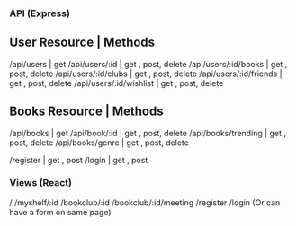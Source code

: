 ### API (Express)

## User Resource | Methods

/api/users | get
/api/users/:id | get , post, delete
/api/users/:id/books | get , post, delete
/api/users/:id/clubs | get , post, delete
/api/users/:id/friends | get , post, delete
/api/users/:id/wishlist | get , post, delete

## Books Resource | Methods

/api/books | get
/api/book/:id | get , post, delete
/api/books/trending | get , post, delete
/api/books/genre | get , post, delete

/register | get , post
/login | get , post

### Views (React)

/
/myshelf/:id
/bookclub/:id
/bookclub/:id/meeting
/register
/login (Or can have a form on same page)
